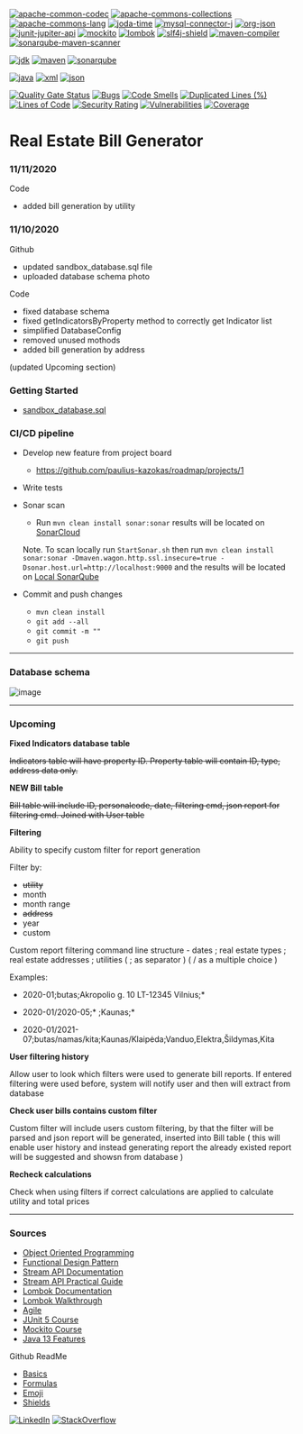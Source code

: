 <!-- Links -->
[linkedin-shield]: https://img.shields.io/badge/-LinkedIn-black.svg?style=flat-square&logo=linkedin&colorB=555
[linkedin-url]: https://www.linkedin.com/in/paulius-leonardas-kazokas/

[stackoverflow-shield]: https://img.shields.io/badge/StackOverflow-lpkej-orange
[stackoverflow-url]: https://stackoverflow.com/users/8631776/lpkej

[apache-common-codec-shield]: https://img.shields.io/badge/apache--commons--codec-v4.4-red.svg
[apache-common-codec-link]: https://github.com/apache/commons-codec

[apache-commons-collections-shield]: https://img.shields.io/badge/apache--commons--collections-v4.4-red.svg
[apache-commons-collections-link]: https://github.com/apache/commons-collections

[apache-commons-lang-shield]: https://img.shields.io/badge/apache--commons--lang-v3.10-red.svg
[apache-commons-lang-link]: https://github.com/apache/commons-lang

[joda-time-shield]: https://img.shields.io/badge/joda--time-v2.10.6-blue.svg
[joda-time-link]: https://github.com/JodaOrg/joda-time

[mysql-connector-j-shield]: https://img.shields.io/badge/mysql--connector--j-v8.0.20-blue.svg
[mysql-connector-j-link]: https://github.com/mysql/mysql-connector-j

[org-json-shiled]: https://img.shields.io/badge/org--json-v20200518-yellow
[org-joda-link]: https://github.com/stleary/JSON-java

[junit-jupiter-api-shield]: https://img.shields.io/badge/junit--jupiter--api-v5.6.2-lightgrey.svg
[junit-jupiter-api-link]: https://mvnrepository.com/artifact/org.junit.jupiter/junit-jupiter-api/5.6.2

[mockito-shield]: https://img.shields.io/badge/mockito-v3.3.3-green.svg
[mockito-link]: https://github.com/mockito/mockito

[lombok-shield]: https://img.shields.io/badge/lombok-v1.18.12-orange.svg
[lombok-link]: https://github.com/rzwitserloot/lombok

[slf4j-shield]: https://img.shields.io/badge/slf4j-v1.7.21-green.svg
[slf4j-link]: https://github.com/qos-ch/slf4j

[jdk-shield]: https://img.shields.io/badge/jdk-v13.0.2-blue.svg
[jdk-link]: https://www.oracle.com/java/technologies/javase/jdk13-archive-downloads.html

[maven-shield]: https://img.shields.io/badge/maven-v3.6.3-red.svg
[maven-link]: https://maven.apache.org/download.cgi#downloading-apache-maven-3-6-3

[maven-compiler-shield]: https://img.shields.io/badge/maven--compiler-v3.8.1-red.svg
[maven-compiler-link]: https://mvnrepository.com/artifact/org.apache.maven.plugins/maven-compiler-plugin/3.8.1

[repo-java-shield]: https://img.shields.io/github/languages/top/paulius-kazokas/Urban-Taxes-Calculator?label=Java&logoColor=red
[repo-java-link]: https://github.com/paulius-kazokas/Urban-Taxes-Calculator/search?l=java

[sonarqube-shield]: https://img.shields.io/badge/sonarqube-v8.4.2.36762-green.svg
[sonarqube-link]: https://www.sonarqube.org/success-download-community-edition/

[sonarqube-maven-shield]: https://img.shields.io/badge/org--sonarsource--scanner--maven-v3.7.0.1746-green.svg
[sonarqube-maven-link]: https://mvnrepository.com/artifact/org.sonarsource.scanner.maven/sonar-maven-plugin/3.7.0.1746

[java]: https://img.shields.io/badge/-java-blue.svg
[xml]: https://img.shields.io/badge/-xml-red.svg
[json]: https://img.shields.io/badge/-json-green.svg


<!-- Dependencies section -->
[![apache-common-codec][apache-common-codec-shield]][apache-common-codec-link]
[![apache-commons-collections][apache-commons-collections-shield]][apache-commons-collections-link]
[![apache-commons-lang][apache-commons-lang-shield]][apache-commons-lang-link]
[![joda-time][joda-time-shield]][joda-time-link]
[![mysql-connector-j][mysql-connector-j-shield]][mysql-connector-j-link]
[![org-json][org-json-shiled]][org-joda-link]
[![junit-jupiter-api][junit-jupiter-api-shield]][junit-jupiter-api-link]
[![mockito][mockito-shield]][mockito-link]
[![lombok][lombok-shield]][lombok-link]
[![slf4j-shield]][slf4j-link]
[![maven-compiler][maven-compiler-shield]][maven-compiler-link]
[![sonarqube-maven-scanner][sonarqube-maven-shield]][sonarqube-maven-link]

[![jdk][jdk-shield]][jdk-link]
[![maven][maven-shield]][maven-link]
[![sonarqube][sonarqube-shield]][sonarqube-link]

[![java][java]][java]
[![xml][xml]][xml]
[![json][json]][json]

<!-- SonarCloud section -->
<!-- Note: in order to get sonar badges goto sonarcloud.io project and locate blue button "Get project badges" -->
[![Quality Gate Status](https://sonarcloud.io/api/project_badges/measure?project=urban.taxes.calculator%3AUrban-Taxes-Calculator&metric=alert_status)](https://sonarcloud.io/dashboard?id=urban.taxes.calculator%3AUrban-Taxes-Calculator)
[![Bugs](https://sonarcloud.io/api/project_badges/measure?project=urban.taxes.calculator%3AUrban-Taxes-Calculator&metric=bugs)](https://sonarcloud.io/dashboard?id=urban.taxes.calculator%3AUrban-Taxes-Calculator)
[![Code Smells](https://sonarcloud.io/api/project_badges/measure?project=urban.taxes.calculator%3AUrban-Taxes-Calculator&metric=code_smells)](https://sonarcloud.io/dashboard?id=urban.taxes.calculator%3AUrban-Taxes-Calculator)
[![Duplicated Lines (%)](https://sonarcloud.io/api/project_badges/measure?project=urban.taxes.calculator%3AUrban-Taxes-Calculator&metric=duplicated_lines_density)](https://sonarcloud.io/dashboard?id=urban.taxes.calculator%3AUrban-Taxes-Calculator)
[![Lines of Code](https://sonarcloud.io/api/project_badges/measure?project=urban.taxes.calculator%3AUrban-Taxes-Calculator&metric=ncloc)](https://sonarcloud.io/dashboard?id=urban.taxes.calculator%3AUrban-Taxes-Calculator)
[![Security Rating](https://sonarcloud.io/api/project_badges/measure?project=urban.taxes.calculator%3AUrban-Taxes-Calculator&metric=security_rating)](https://sonarcloud.io/dashboard?id=urban.taxes.calculator%3AUrban-Taxes-Calculator)
[![Vulnerabilities](https://sonarcloud.io/api/project_badges/measure?project=urban.taxes.calculator%3AUrban-Taxes-Calculator&metric=vulnerabilities)](https://sonarcloud.io/dashboard?id=urban.taxes.calculator%3AUrban-Taxes-Calculator)
[![Coverage](https://sonarcloud.io/api/project_badges/measure?project=urban.taxes.calculator%3AUrban-Taxes-Calculator&metric=coverage)](https://sonarcloud.io/dashboard?id=urban.taxes.calculator%3AUrban-Taxes-Calculator)

# Real Estate Bill Generator

### 11/11/2020

Code
* added bill generation by utility

### 11/10/2020

Github
* updated sandbox_database.sql file
* uploaded database schema photo

Code
* fixed database schema
* fixed getIndicatorsByProperty method to correctly get Indicator list
* simplified DatabaseConfig
* removed unused mothods
* added bill generation by address

(updated Upcoming section)


### Getting Started

- <a href="https://drive.google.com/uc?export=view&id=1yl5RxNSI3tf5IwM2GERUDNd7IEUV4jXT" download>sandbox_database.sql</a>


### CI/CD pipeline

- Develop new feature from project board
  - https://github.com/paulius-kazokas/roadmap/projects/1
- Write tests
- Sonar scan
  - Run ```mvn clean install sonar:sonar``` results will be located on [SonarCloud](https://sonarcloud.io/dashboard?id=urban.taxes.calculator%3AUrban-Taxes-Calculator)
  
  Note. To scan locally run ```StartSonar.sh``` then run ```mvn clean install sonar:sonar -Dmaven.wagon.http.ssl.insecure=true -Dsonar.host.url=http://localhost:9000``` and the results will be located on [Local SonarQube](http://localhost:9000/dashboard?id=urban.taxes.calculator%3AUrban-Taxes-Calculator)
- Commit and push changes
  - ```mvn clean install ```
  - ```git add --all```
  - ```git commit -m ""```
  - ```git push```

---

### Database schema

![image](https://drive.google.com/uc?export=view&id=1HQZ1744mkivKzUrVeUScUpvtJ54Vyzs8)
<!-- To do: add sandbox sql file -->

---

### Upcoming

__Fixed Indicators database table__

~~Indicators table will have property ID. Property table will contain ID, type, address data only.~~

__NEW Bill table__

~~Bill table will include ID, personalcode, date, filtering cmd, json report for filtering cmd. Joined with User table~~

__Filtering__

Ability to specify custom filter for report generation

Filter by:
- ~~utility~~
- month
- month range
- ~~address~~
- year
- custom

Custom report filtering command line structure - dates ; real estate types ; real estate addresses ; utilities ( ; as separator ) ( / as a multiple choice )

Examples:

* 2020-01;butas;Akropolio g. 10 LT-12345 Vilnius;*

* 2020-01/2020-05;* ;Kaunas;*

* 2020-01/2021-07;butas/namas/kita;Kaunas/Klaipėda;Vanduo,Elektra,Šildymas,Kita

__User filtering history__

Allow user to look which filters were used to generate bill reports. If entered filtering were used before, system will notify user and then will extract from database

__Check user bills contains custom filter__

Custom filter will include users custom filtering, by that the filter will be parsed and json report will be generated, inserted into Bill table ( this will enable user history and instead generating report the already existed report will be suggested and showsn from database )

__Recheck calculations__

Check when using filters if correct calculations are applied to calculate utility and total prices

---

### Sources

- [Object Oriented Programming](https://medium.com/edureka/java-oop-cheat-sheet-9c6ebb5e1175)
- [Functional Design Pattern](https://medium.com/better-programming/functional-patterns-in-java-b2b781f84124)
- [Stream API Documentation](https://docs.oracle.com/javase/8/docs/api/java/util/stream/Stream.html)
- [Stream API Practical Guide](https://praveergupta.in/practical-guide-to-java-stream-api-7aadc02908f7)
- [Lombok Documentation](https://projectlombok.org/features/all)
- [Lombok Walkthrough](https://www.youtube.com/watch?v=goISFNxHEqc&ab_channel=MikeM%C3%B8llerNielsen)
- [Agile](https://www.youtube.com/watch?v=502ILHjX9EE)
- [JUnit 5 Course](https://www.pluralsight.com/courses/tdd-junit5)
- [Mockito Course](https://www.pluralsight.com/courses/mockito-getting-started)
- [Java 13 Features](https://docs.oracle.com/en/java/javase/13/language/preview-language-and-vm-features.html)

Github ReadMe

- [Basics](https://guides.github.com/features/mastering-markdown/)
- [Formulas](https://www.codecogs.com/latex/eqneditor.php)
- [Emoji](https://gist.github.com/rxaviers/7360908)
- [Shields](https://shields.io)


[![LinkedIn][linkedin-shield]]([linkedin-url])
[![StackOverflow][stackoverflow-shield]]([stackoverflow-url])

